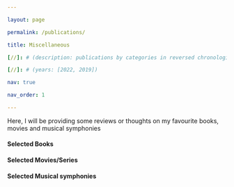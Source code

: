 ```yaml
---

layout: page

permalink: /publications/

title: Miscellaneous

[//]: # (description: publications by categories in reversed chronological order. generated by jekyll-scholar.)

[//]: # (years: [2022, 2019])

nav: true

nav_order: 1

---
```


<!-- _pages/publications.md -->

[//]: # (<div class="publications">)
Here, I will be providing some reviews or thoughts on my favourite books, movies and musical symphonies

#### Selected Books


#### Selected Movies/Series

#### Selected Musical symphonies 

[//]: # (</div>)
